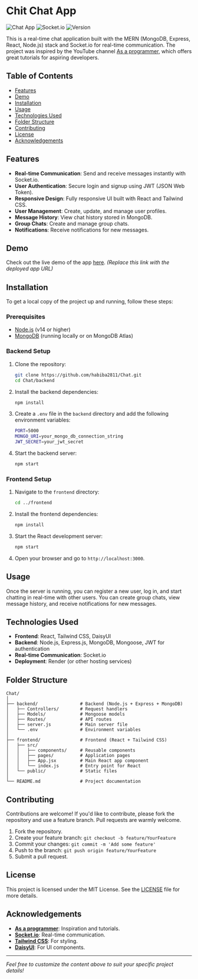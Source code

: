 # Chit Chat App

![Chat App](https://img.shields.io/badge/MERN-Stack-blue)
![Socket.io](https://img.shields.io/badge/Socket.io-Real--time-green)
![Version](https://img.shields.io/badge/Version-1.0.0-orange)

This is a real-time chat application built with the MERN (MongoDB, Express, React, Node.js) stack and Socket.io for real-time communication. The project was inspired by the YouTube channel [As a programmer](https://www.youtube.com/channel/UCxDwS1LPJcO2BvwsVVUUBlA), which offers great tutorials for aspiring developers.

## Table of Contents

- [Features](#features)
- [Demo](#demo)
- [Installation](#installation)
- [Usage](#usage)
- [Technologies Used](#technologies-used)
- [Folder Structure](#folder-structure)
- [Contributing](#contributing)
- [License](#license)
- [Acknowledgements](#acknowledgements)

## Features

- **Real-time Communication**: Send and receive messages instantly with Socket.io.
- **User Authentication**: Secure login and signup using JWT (JSON Web Token).
- **Responsive Design**: Fully responsive UI built with React and Tailwind CSS.
- **User Management**: Create, update, and manage user profiles.
- **Message History**: View chat history stored in MongoDB.
- **Group Chats**: Create and manage group chats.
- **Notifications**: Receive notifications for new messages.

## Demo

Check out the live demo of the app [here](#). *(Replace this link with the deployed app URL)*

## Installation

To get a local copy of the project up and running, follow these steps:

### Prerequisites

- [Node.js](https://nodejs.org/) (v14 or higher)
- [MongoDB](https://www.mongodb.com/) (running locally or on MongoDB Atlas)

### Backend Setup

1. Clone the repository:
   ```bash
   git clone https://github.com/habiba2811/Chat.git
   cd Chat/backend
   ```

2. Install the backend dependencies:
   ```bash
   npm install
   ```

3. Create a `.env` file in the `backend` directory and add the following environment variables:
   ```bash
   PORT=5000
   MONGO_URI=your_mongo_db_connection_string
   JWT_SECRET=your_jwt_secret
   ```

4. Start the backend server:
   ```bash
   npm start
   ```

### Frontend Setup

1. Navigate to the `frontend` directory:
   ```bash
   cd ../frontend
   ```

2. Install the frontend dependencies:
   ```bash
   npm install
   ```

3. Start the React development server:
   ```bash
   npm start
   ```

4. Open your browser and go to `http://localhost:3000`.

## Usage

Once the server is running, you can register a new user, log in, and start chatting in real-time with other users. You can create group chats, view message history, and receive notifications for new messages.

## Technologies Used

- **Frontend**: React, Tailwind CSS, DaisyUI
- **Backend**: Node.js, Express.js, MongoDB, Mongoose, JWT for authentication
- **Real-time Communication**: Socket.io
- **Deployment**: Render (or other hosting services)

## Folder Structure

```plaintext
Chat/
│
├── backend/                # Backend (Node.js + Express + MongoDB)
│   ├── Controllers/        # Request handlers
│   ├── Models/             # Mongoose models
│   ├── Routes/             # API routes
│   ├── server.js           # Main server file
│   └── .env                # Environment variables
│
├── frontend/               # Frontend (React + Tailwind CSS)
│   ├── src/
│   │   ├── components/     # Reusable components
│   │   ├── pages/          # Application pages
│   │   ├── App.jsx         # Main React app component
│   │   └── index.js        # Entry point for React
│   └── public/             # Static files
│
└── README.md               # Project documentation
```

## Contributing

Contributions are welcome! If you'd like to contribute, please fork the repository and use a feature branch. Pull requests are warmly welcome.

1. Fork the repository.
2. Create your feature branch: `git checkout -b feature/YourFeature`
3. Commit your changes: `git commit -m 'Add some feature'`
4. Push to the branch: `git push origin feature/YourFeature`
5. Submit a pull request.

## License

This project is licensed under the MIT License. See the [LICENSE](LICENSE) file for more details.

## Acknowledgements

- **[As a programmer](https://www.youtube.com/channel/UCxDwS1LPJcO2BvwsVVUUBlA)**: Inspiration and tutorials.
- **[Socket.io](https://socket.io/)**: Real-time communication.
- **[Tailwind CSS](https://tailwindcss.com/)**: For styling.
- **[DaisyUI](https://daisyui.com/)**: For UI components.

---

*Feel free to customize the content above to suit your specific project details!*